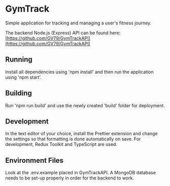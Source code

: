 # GymTrack

Simple application for tracking and managing a user's fitness journey.

The backend Node.js (Express) API can be found here: [https://github.com/GV79/GymTrackAPI](https://github.com/GV79/GymTrackAPI)

## Running

Install all dependencies using 'npm install' and then run the application using 'npm start'.

## Building

Run 'npm run build' and use the newly created 'build' folder for deployment.

## Development

In the text editor of your choice, install the Prettier extension and change the settings so that formatting is done automatically on save.
For development, Redux Toolkit and TypeScript are used.

## Environment Files

Look at the .env.example placed in GymTrackAPI. A MongoDB database needs to be set-up properly in order for the backend to work.
